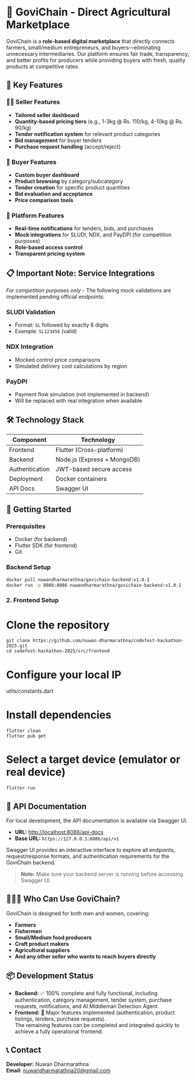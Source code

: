 # 🌾 GoviChain - Direct Agricultural Marketplace

GoviChain is a **role-based digital marketplace** that directly connects farmers, small/medium entrepreneurs, and buyers—eliminating unnecessary intermediaries. Our platform ensures fair trade, transparency, and better profits for producers while providing buyers with fresh, quality products at competitive rates.

## 🚀 Key Features

### 👩‍🌾 Seller Features
- **Tailored seller dashboard**
- **Quantity-based pricing tiers** (e.g., 1-3kg @ Rs. 110/kg, 4-10kg @ Rs. 90/kg)
- **Tender notification system** for relevant product categories
- **Bid management** for buyer tenders
- **Purchase request handling** (accept/reject)

### 🛒 Buyer Features
- **Custom buyer dashboard**
- **Product browsing** by category/subcategory
- **Tender creation** for specific product quantities
- **Bid evaluation and acceptance**
- **Price comparison tools**

### 🔔 Platform Features
- **Real-time notifications** for tenders, bids, and purchases
- **Mock integrations** for SLUDI, NDX, and PayDPI (for competition purposes)
- **Role-based access control**
- **Transparent pricing system**

## 📋 Important Note: Service Integrations
*For competition purposes only* - The following mock validations are implemented pending official endpoints:

### SLUDI Validation
- Format: `SL` followed by exactly 6 digits
- Example: `SL123456` (valid)

### NDX Integration
- Mocked control price comparisons
- Simulated delivery cost calculations by region

### PayDPI
- Payment flow simulation (not implemented in backend)
- Will be replaced with real integration when available

## 🛠 Technology Stack
| Component        | Technology                          |
|------------------|-------------------------------------|
| Frontend         | Flutter (Cross-platform)            |
| Backend          | Node.js (Express + MongoDB)         |
| Authentication  | JWT-based secure access             |
| Deployment       | Docker containers                   |
| API Docs         | Swagger UI                          |

## 🚀 Getting Started
### Prerequisites
- Docker (for backend)
- Flutter SDK (for frontend)
- Git

### Backend Setup
```bash
docker pull nuwandharmarathna/govichain-backend:v1.0.1
docker run -p 8086:8086 nuwandharmarathna/govichain-backend:v1.0.1
```

### 2. Frontend Setup
# Clone the repository
```
git clone https://github.com/nuwan-dharmarathna/codefest-hackathon-2025.git
cd codefest-hackathon-2025/src/frontend
```

# Configure your local IP
utils/constants.dart

# Install dependencies
```
flutter clean
flutter pub get
```

# Select a target device (emulator or real device)
```
flutter run
```

## 📖 API Documentation

For local development, the API documentation is available via Swagger UI.

- **URL:** [http://localhost:8086/api-docs](http://localhost:8086/api-docs)  
- **Base URL:** `https://127.0.0.1:8086/api/v1`  

Swagger UI provides an interactive interface to explore all endpoints, request/response formats, and authentication requirements for the GoviChain backend.

> **Note:** Make sure your backend server is running before accessing Swagger UI.

## 🧑‍🤝‍🧑 Who Can Use GoviChain?

GoviChain is designed for both men and women, covering:

- **Farmers**
- **Fishermen**
- **Small/Medium food producers**
- **Craft product makers**
- **Agricultural suppliers**
- **And any other seller who wants to reach buyers directly**

## 📦 Development Status

- **Backend:** ✅ 100% complete and fully functional, including authentication, category management, tender system, purchase requests, notifications, and AI Middleman Detection Agent.
- **Frontend:** 🚧 Major features implemented (authentication, product listings, tenders, purchase requests).  
  The remaining features can be completed and integrated quickly to achieve a fully operational frontend.


## 📞 Contact

**Developer:** Nuwan Dharmarathna  
**Email:** [nuwandharmarathna20@gmail.com](mailto:nuwandharmarathna20@gmail.com)
